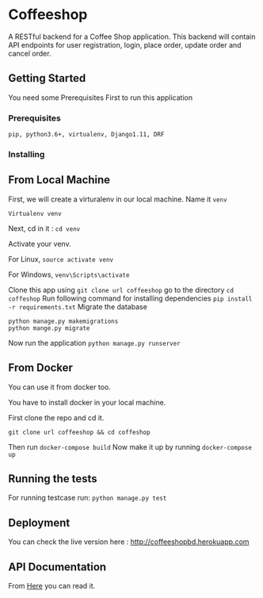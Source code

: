 # Coffeeshop

A RESTful backend for a Coffee Shop application. This backend will contain API endpoints for user registration, login, place order, update order and cancel order.

## Getting Started

You need some Prerequisites First to run this application

### Prerequisites

```
pip, python3.6+, virtualenv, Django1.11, DRF
```

### Installing

## From Local Machine

First, we will create a virturalenv in our local machine. Name it `venv`

```
Virtualenv venv
```
Next, cd in it : `cd venv`

Activate your venv.

For Linux, `source activate venv`

For Windows, `venv\Scripts\activate`

Clone this app using `git clone url coffeeshop`
go to the directory `cd coffeshop`
Run following command for installing dependencies `pip install -r requirements.txt`
Migrate the database

```
python manage.py makemigrations
python mange.py migrate
```

Now run the application `python manage.py runserver`

## From Docker

You can use it from docker too.

You have to install docker in your local machine.

First clone the repo and cd it.

`git clone url coffeeshop && cd coffeshop`

Then run `docker-compose build`
Now make it up by running `docker-compose up`

## Running the tests

For running testcase run: `python manage.py test`

## Deployment

You can check the live version here : http://coffeeshopbd.herokuapp.com

## API Documentation

From [Here](https://web.postman.co/collections/5236708-2a3f30fb-6aa2-44f7-b948-b11c12ce7e46?workspace=52559aa6-9fea-423d-8a4c-02eae10c0294) you can read it.
